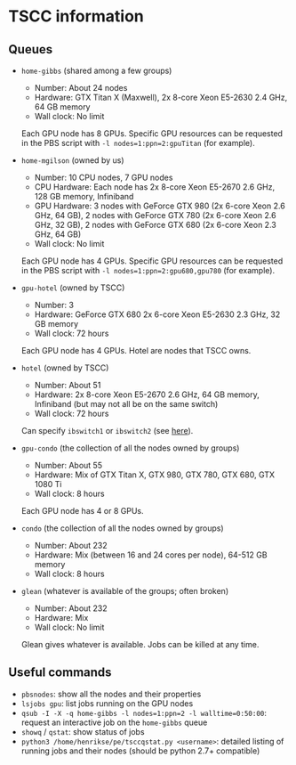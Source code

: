 # TSCC information

## Queues

- `home-gibbs` (shared among a few groups)

  - Number: About 24 nodes
  - Hardware: GTX Titan X (Maxwell), 2x 8-core Xeon E5-2630 2.4 GHz, 64 GB memory
  - Wall clock: No limit

  Each GPU node has 8 GPUs. Specific GPU resources can be requested in the PBS script with `-l nodes=1:ppn=2:gpuTitan` (for example).

- `home-mgilson` (owned by us)

  - Number: 10 CPU nodes, 7 GPU nodes
  - CPU Hardware: Each node has 2x 8-core Xeon E5-2670 2.6 GHz, 128 GB memory, Infiniband
  - GPU Hardware: 3 nodes with GeForce GTX 980 (2x 6-core Xeon 2.6 GHz, 64 GB), 2 nodes with GeForce GTX 780 (2x 6-core Xeon 2.6 GHz, 32 GB), 2 nodes with GeForce GTX 680 (2x 6-core Xeon 2.3 GHz, 64 GB)
  - Wall clock: No limit

  Each GPU node has 4 GPUs. Specific GPU resources can be requested in the PBS script with `-l nodes=1:ppn=2:gpu680,gpu780` (for example).

- `gpu-hotel` (owned by TSCC)

  - Number: 3
  - Hardware: GeForce GTX 680 2x 6-core Xeon E5-2630 2.3 GHz, 32 GB memory
  - Wall clock: 72 hours

  Each GPU node has 4 GPUs. Hotel are nodes that TSCC owns.

- `hotel` (owned by TSCC)
  - Number: About 51
  - Hardware: 2x 8-core Xeon E5-2670 2.6 GHz, 64 GB memory, Infiniband (but may not all be on the same switch)
  - Wall clock: 72 hours

  Can specify `ibswitch1` or `ibswitch2` (see [here](http://www.sdsc.edu/~hocks/FG/TSCC.torque.html)).

- `gpu-condo` (the collection of all the nodes owned by groups)

  - Number: About 55
  - Hardware: Mix of GTX Titan X, GTX 980, GTX 780, GTX 680, GTX 1080 Ti
  - Wall clock: 8 hours

  Each GPU node has 4 or 8 GPUs.

- `condo` (the collection of all the nodes owned by groups)

  - Number: About 232
  - Hardware: Mix (between 16 and 24 cores per node), 64-512 GB memory
  - Wall clock: 8 hours

- `glean` (whatever is available of the groups; often broken)

  - Number: About 232
  - Hardware: Mix
  - Wall clock: No limit

  Glean gives whatever is available. Jobs can be killed at any time.


## Useful commands

- `pbsnodes`: show all the nodes and their properties
- `lsjobs gpu`: list jobs running on the GPU nodes
- `qsub -I -X -q home-gibbs -l nodes=1:ppn=2 -l walltime=0:50:00`: request an interactive job on the `home-gibbs` queue
- `showq` / `qstat`: show status of jobs
- `python3 /home/henrikse/pe/tsccqstat.py <username>`: detailed listing of running jobs and their nodes (should be python 2.7+ compatible)
